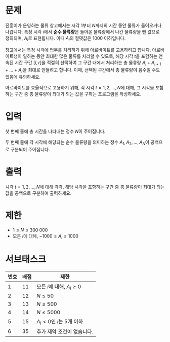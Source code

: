 # 문제

진흥이가 운영하는 물류 창고에서는 시각 $1$부터 $N$까지의 시간 동안 물류가 들어오거나 나갑니다. 특정 시각 $i$에서 **순수 물류량**은 들어온 물류량에서 나간 물류량을 뺀 값으로 정의되며, $A_i$로 표현됩니다. 이때 $A_i$의 절댓값은 $1000$ 이하입니다.

창고에서는 특정 시각에 업무를 처리하기 위해 아르바이트를 고용하려고 합니다. 아르바이트생이 일하는 동안 최대한 많은 물류를 처리할 수 있도록, 해당 시각 $t$을 포함하는 연속된 시간 구간 $[l,r]$을 적절히 선택하여 그 구간 내에서 처리하는 총 물류량 $A_{l} + A_{l+1} + \dots + A_{r}$을 최대로 만들려고 합니다. 이때, 선택된 구간에서 총 물류량이 음수일 수도 있음에 유의하세요.

아르바이트를 효율적으로 고용하기 위해, 각 시각 $t = 1, 2, \dots, N$에 대해, 그 시각을 포함하는 구간 중 총 물류량이 최대가 되는 값을 구하는 프로그램을 작성하세요.

# 입력

첫 번째 줄에 총 시간을 나타내는 정수 $N$이 주어집니다.

두 번째 줄에 각 시각에 해당되는 순수 물류량을 의미하는 정수 $A_{1}, A_{2}, \dots, A_{N}$이 공백으로 구분되어 주어집니다.

# 출력

시각 $t = 1, 2, \dots , N$에 대해 각각, 해당 시각을 포함하는 구간 중 총 물류량이 최대가 되는 값을 공백으로 구분하여 출력하세요.


# 제한

- $1 \le N \le 300\ 000$
- 모든 $i$에 대해, $-1000 \le A_{i} \le 1000$

# 서브태스크

**번호** | **배점** | **제한**
----------|----------|----------------------------------
1         |11        |모든 $i$에 대해, $A_{i} \ge 0$                    
2         |12        |$N \le 50$
3         |13        |$N \le 500$
4         |14        |$N \le 5000$
5         |15        |$A_{i} \lt 0$인 $i$는 $5$개 이하
6         |35        |추가 제약 조건이 없습니다.
